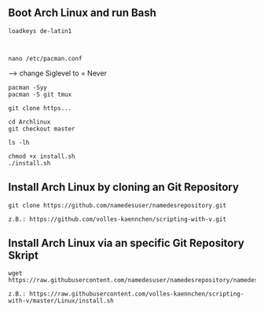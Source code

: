 ## Boot Arch Linux and run Bash

    loadkeys de-latin1
    
    
    
    nano /etc/pacman.conf 
--> change Siglevel to = Never

    pacman -Syy
    pacman -S git tmux 

    git clone https...

    cd Archlinux
    git checkout master

    ls -lh

    chmod +x install.sh
    ./install.sh

## Install Arch Linux by cloning an Git Repository

    git clone https://github.com/namedesuser/namedesrepository.git
    
    z.B.: https://github.com/volles-kaennchen/scripting-with-v.git

## Install Arch Linux via an specific Git Repository Skript

    wget https://raw.githubusercontent.com/namedesuser/namedesrepository/namedesbranch/namederdatei
    
    z.B.: https://raw.githubusercontent.com/volles-kaennchen/scripting-with-v/master/Linux/install.sh
